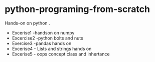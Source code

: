 # python-programing-from-scratch
Hands-on on python .
* Excerise1 -handson on numpy
* Excercise2 -python bolts and nuts
* Exercise3 -pandas hands on 
* Excerise4 - Lists and strings hands on
* Excerise5 - oops concept class and inhertance 


